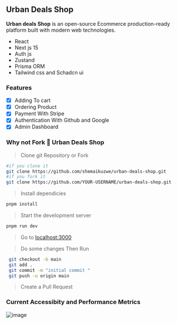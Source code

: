 ## Urban Deals Shop

**Urban deals Shop** is an open-source Ecommerce production-ready  platform built with modern web technologies.

* React
* Next js 15
* Auth js
* Zustand
* Prisma ORM
* Tailwind css and Schadcn ui

### Features

- [x] Adding To cart
- [x] Ordering Product
- [x] Payment With Stripe
- [x] Authentication With Github and Google
- [x] Admin Dashboard   

### Why not Fork 🍴 Urban Deals Shop 

> Clone git Repository or Fork
>
```bash
#if you clone it 
git clone https://github.com/shemaikuzwe/urban-deals-shop.git
#if you fork it 
git clone https://github.com/YOUR-USERNAME/urban-deals-shop.git
```

> Install dependicies

```bash
pnpm install
```

> Start the development server

```bash
pnpm run dev
```
> Go to
[localhost:3000](http://localhost:3000)

> Do some changes
> Then Run
  ```bash
   git checkout -b main
   git add .
   git commit -m "initial commit "
   git push -u origin main
  ```
> Create a Pull Request

### Current Accessibity and Performance Metrics

![image](https://github.com/user-attachments/assets/66d447b2-4ab9-4690-8625-63832e60e51d)
